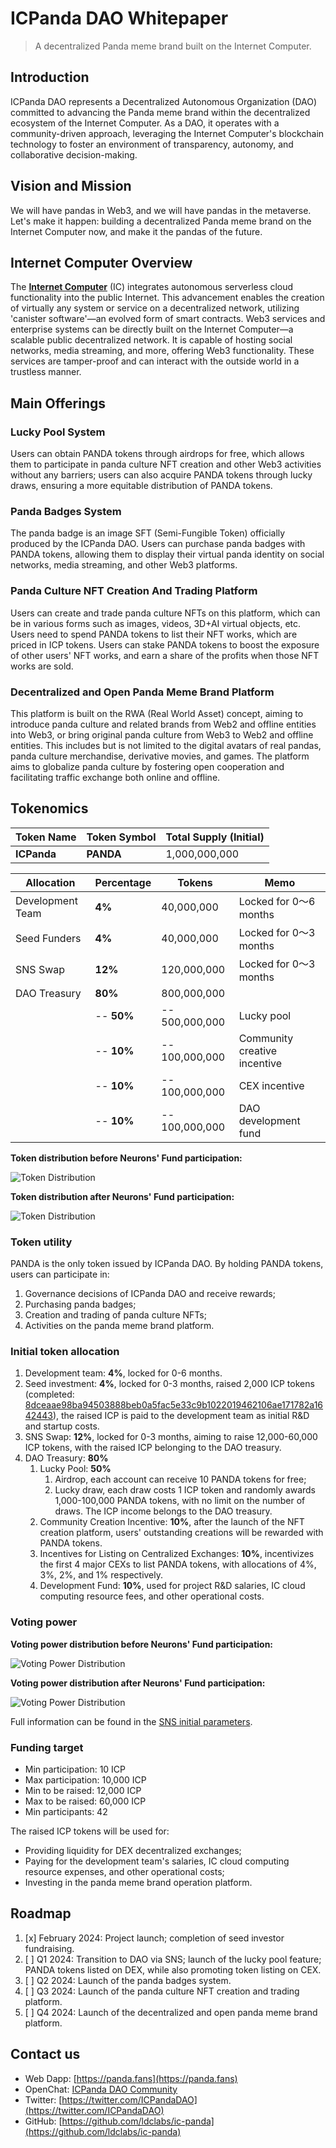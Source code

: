 # ICPanda DAO Whitepaper

> A decentralized Panda meme brand built on the Internet Computer.

## Introduction

ICPanda DAO represents a Decentralized Autonomous Organization (DAO) committed to advancing the Panda meme brand within the decentralized ecosystem of the Internet Computer. As a DAO, it operates with a community-driven approach, leveraging the Internet Computer's blockchain technology to foster an environment of transparency, autonomy, and collaborative decision-making.

## Vision and Mission

We will have pandas in Web3, and we will have pandas in the metaverse. Let's make it happen: building a decentralized Panda meme brand on the Internet Computer now, and make it the pandas of the future.

## Internet Computer Overview

The [**Internet Computer**](https://internetcomputer.org/) (IC) integrates autonomous serverless cloud functionality into the public Internet. This advancement enables the creation of virtually any system or service on a decentralized network, utilizing 'canister software'—an evolved form of smart contracts.
Web3 services and enterprise systems can be directly built on the Internet Computer—a scalable public decentralized network. It is capable of hosting social networks, media streaming, and more, offering Web3 functionality. These services are tamper-proof and can interact with the outside world in a trustless manner.

## Main Offerings

### Lucky Pool System

Users can obtain PANDA tokens through airdrops for free, which allows them to participate in panda culture NFT creation and other Web3 activities without any barriers; users can also acquire PANDA tokens through lucky draws, ensuring a more equitable distribution of PANDA tokens.

### Panda Badges System

The panda badge is an image SFT (Semi-Fungible Token) officially produced by the ICPanda DAO. Users can purchase panda badges with PANDA tokens, allowing them to display their virtual panda identity on social networks, media streaming, and other Web3 platforms.

### Panda Culture NFT Creation And Trading Platform

Users can create and trade panda culture NFTs on this platform, which can be in various forms such as images, videos, 3D+AI virtual objects, etc. Users need to spend PANDA tokens to list their NFT works, which are priced in ICP tokens. Users can stake PANDA tokens to boost the exposure of other users' NFT works, and earn a share of the profits when those NFT works are sold.

### Decentralized and Open Panda Meme Brand Platform

This platform is built on the RWA (Real World Asset) concept, aiming to introduce panda culture and related brands from Web2 and offline entities into Web3, or bring original panda culture from Web3 to Web2 and offline entities. This includes but is not limited to the digital avatars of real pandas, panda culture merchandise, derivative movies, and games. The platform aims to globalize panda culture by fostering open cooperation and facilitating traffic exchange both online and offline.

## Tokenomics

| Token Name  | Token Symbol | Total Supply (Initial) |
| ----------- | ------------ | ---------------------- |
| **ICPanda** | **PANDA**    | 1,000,000,000          |

| Allocation       | Percentage | Tokens         | Memo                         |
| ---------------- | ---------- | -------------- | ---------------------------- |
| Development Team | **4%**     | 40,000,000     | Locked for 0～6 months       |
| Seed Funders     | **4%**     | 40,000,000     | Locked for 0～3 months       |
| SNS Swap         | **12%**    | 120,000,000    | Locked for 0～3 months       |
| DAO Treasury     | **80%**    | 800,000,000    |                              |
|                  | -- **50%** | -- 500,000,000 | Lucky pool                   |
|                  | -- **10%** | -- 100,000,000 | Community creative incentive |
|                  | -- **10%** | -- 100,000,000 | CEX incentive                |
|                  | -- **10%** | -- 100,000,000 | DAO development fund         |

**Token distribution before Neurons' Fund participation:**

![Token Distribution](./token_distribution_0.webp)

**Token distribution after Neurons' Fund participation:**

![Token Distribution](./token_distribution_1.webp)


### Token utility

PANDA is the only token issued by ICPanda DAO. By holding PANDA tokens, users can participate in:

1. Governance decisions of ICPanda DAO and receive rewards;
2. Purchasing panda badges;
3. Creation and trading of panda culture NFTs;
4. Activities on the panda meme brand platform.

### Initial token allocation

1. Development team: **4%**, locked for 0-6 months.
2. Seed investment: **4%**, locked for 0-3 months, raised 2,000 ICP tokens (completed: [8dceaae98ba94503888beb0a5fac5e33c9b1022019462106ae171782a1642443](https://dashboard.internetcomputer.org/account/8dceaae98ba94503888beb0a5fac5e33c9b1022019462106ae171782a1642443)), the raised ICP is paid to the development team as initial R&D and startup costs.
3. SNS Swap: **12%**, locked for 0-3 months, aiming to raise 12,000-60,000 ICP tokens, with the raised ICP belonging to the DAO treasury.
4. DAO Treasury: **80%**
   1. Lucky Pool: **50%**
      1. Airdrop, each account can receive 10 PANDA tokens for free;
      2. Lucky draw, each draw costs 1 ICP token and randomly awards 1,000-100,000 PANDA tokens, with no limit on the number of draws. The ICP income belongs to the DAO treasury.
   2. Community Creation Incentive: **10%**, after the launch of the NFT creation platform, users' outstanding creations will be rewarded with PANDA tokens.
   3. Incentives for Listing on Centralized Exchanges: **10%**, incentivizes the first 4 major CEXs to list PANDA tokens, with allocations of 4%, 3%, 2%, and 1% respectively.
   4. Development Fund: **10%**, used for project R&D salaries, IC cloud computing resource fees, and other operational costs.

### Voting power

**Voting power distribution before Neurons' Fund participation:**

![Voting Power Distribution](./voting_power_distribution_0.webp)

**Voting power distribution after Neurons' Fund participation:**

![Voting Power Distribution](./voting_power_distribution_1.webp)

Full information can be found in the [SNS initial parameters](../sns_init.yaml).

### Funding target

- Min participation: 10 ICP
- Max participation: 10,000 ICP
- Min to be raised: 12,000 ICP
- Max to be raised: 60,000 ICP
- Min participants:  42

The raised ICP tokens will be used for:

- Providing liquidity for DEX decentralized exchanges;
- Paying for the development team's salaries, IC cloud computing resource expenses, and other operational costs;
- Investing in the panda meme brand operation platform.

## Roadmap

1. [x] February 2024: Project launch; completion of seed investor fundraising.
2. [ ] Q1 2024: Transition to DAO via SNS; launch of the lucky pool feature; PANDA tokens listed on DEX, while also promoting token listing on CEX.
3. [ ] Q2 2024: Launch of the panda badges system.
4. [ ] Q3 2024: Launch of the panda culture NFT creation and trading platform.
5. [ ] Q4 2024: Launch of the decentralized and open panda meme brand platform.

## Contact us

- Web Dapp: [https://panda.fans](https://panda.fans)
- OpenChat: [ICPanda DAO Community](https://oc.app/community/dqcvf-haaaa-aaaar-a5uqq-cai)
- Twitter: [https://twitter.com/ICPandaDAO](https://twitter.com/ICPandaDAO)
- GitHub: [https://github.com/ldclabs/ic-panda](https://github.com/ldclabs/ic-panda)
